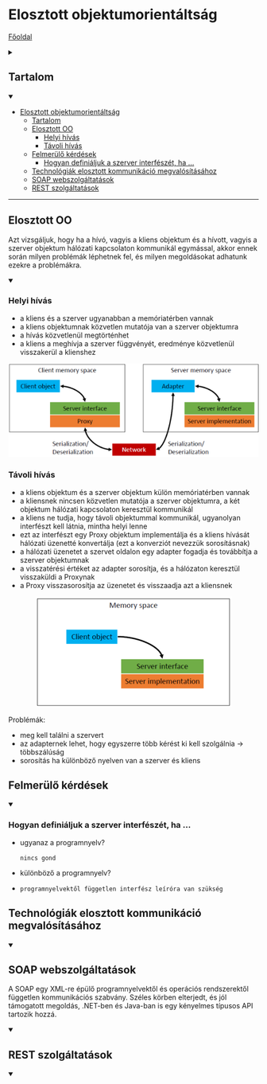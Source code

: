 # Elosztott objektumorientáltság

[Főoldal](oop.md)
<details>
  <summary></summary>

[Fogalmak](terms.md)

[Minták](patterns.md)

[Elvek](principles.md)

[Heurisztikák](heuristics.md)

[Refaktorálás](refactoring.md)

[Clean-code](cleanCode.md)

[API tervezési elvek](APIDesign.md)

[Konkurens és párhuzamos minták](concurrentParalell.md)

[Immutable objektumorientáltság](immutable.md)

[C++ Idiómák](idioms.md)

</details>

## Tartalom
<details open>
  <summary></summary>

- [Elosztott objektumorientáltság](#elosztott-objektumorientáltság)
  - [Tartalom](#tartalom)
  - [Elosztott OO](#elosztott-oo)
    - [Helyi hívás](#helyi-hívás)
    - [Távoli hívás](#távoli-hívás)
  - [Felmerülő kérdések](#felmerülő-kérdések)
    - [Hogyan definiáljuk a szerver interfészét, ha …](#hogyan-definiáljuk-a-szerver-interfészét-ha-)
  - [Technológiák elosztott kommunikáció megvalósításához](#technológiák-elosztott-kommunikáció-megvalósításához)
  - [SOAP webszolgáltatások](#soap-webszolgáltatások)
  - [REST szolgáltatások](#rest-szolgáltatások)

</details>

---

## Elosztott OO 

Azt vizsgáljuk, hogy ha a hívó, vagyis a kliens objektum és a hívott, vagyis a szerver objektum hálózati kapcsolaton kommunikál egymással, akkor ennek során milyen problémák léphetnek fel, és milyen megoldásokat adhatunk ezekre a problémákra.

<details open>
  <summary></summary>

### Helyi hívás

- a kliens és a szerver ugyanabban a memóriatérben vannak
- a kliens objektumnak közvetlen mutatója van a szerver objektumra
- a hívás közvetlenül megtörténhet
- a kliens a meghívja a szerver függvényét, eredménye közvetlenül visszakerül a klienshez

<p align="center">
    <img src="DistributedImages/tavolihivas.png" />
</p>

### Távoli hívás

- a kliens objektum és a szerver objektum külön memóriatérben vannak
- a kliensnek nincsen közvetlen mutatója a szerver objektumra, a két objektum hálózati kapcsolaton keresztül kommunikál
- a kliens ne tudja, hogy távoli objektummal kommunikál, ugyanolyan interfészt kell látnia,  mintha helyi lenne
- ezt az interfészt egy Proxy objektum implementálja és a kliens hívását hálózati üzenetté konvertálja (ezt a konverziót nevezzük sorosításnak)
- a hálózati üzenetet a szervet oldalon egy adapter fogadja és továbbítja a szerver objektumnak
- a visszatérési értéket az adapter sorosítja, és a hálózaton keresztül visszaküldi a Proxynak
- a Proxy visszasorosítja az üzenetet és visszaadja azt a kliensnek


<p align="center">
    <img src="DistributedImages/helyihivas.png" />
</p>

Problémák:
- meg kell találni a szervert
- az adapternek lehet, hogy egyszerre több kérést ki kell szolgálnia -> többszálúság
- sorosítás ha különböző nyelven van a szerver és kliens


</details>


## Felmerülő kérdések

<details open>
  <summary></summary>

### Hogyan definiáljuk a szerver interfészét, ha …
- ugyanaz a programnyelv?
  
      nincs gond 
- különböző a programnyelv?
- 
      programnyelvektől független interfész leíróra van szükség



</details>

## Technológiák elosztott kommunikáció megvalósításához

<details open>
  <summary></summary>


</details>

## SOAP webszolgáltatások

A SOAP egy XML-re épülő programnyelvektől és operációs rendszerektől független kommunikációs szabvány. Széles körben elterjedt, és jól támogatott megoldás, .NET-ben és Java-ban is egy  kényelmes típusos API tartozik hozzá.

<details open>
  <summary></summary>


</details>

## REST szolgáltatások

<details open>
  <summary></summary>


</details>